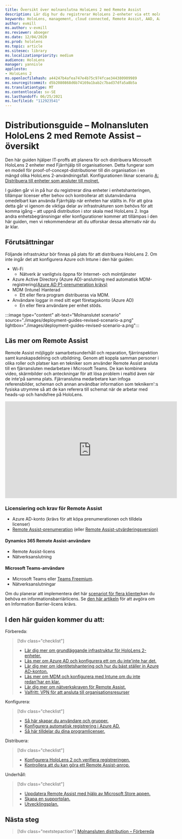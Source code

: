 ```yaml
---
title: Översikt över molnanslutna HoloLens 2 med Remote Assist
description: Lär dig hur du registrerar HoloLens 2-enheter via ett molnanslutet nätverk med hjälp av Dynamics 365 Remote Assist.
keywords: HoloLens, management, cloud connected, Remote Assist, AAD, Azure AD, MDM, Mobile Enhetshantering
author: evmill
ms.author: v-evmill
ms.reviewer: aboeger
ms.date: 12/04/2020
ms.prod: hololens
ms.topic: article
ms.sitesec: library
ms.localizationpriority: medium
audience: HoloLens
manager: yannisle
appliesto:
- HoloLens 2
ms.openlocfilehash: a44247b4afea747e4b75c974fcae344380909989
ms.sourcegitcommit: d5b2080868d6b74169a1bab2c7bad37dfa5a8b5a
ms.translationtype: MT
ms.contentlocale: sv-SE
ms.lasthandoff: 06/25/2021
ms.locfileid: "112923541"
---
```

# <a name="deployment-guide--cloud-connected-hololens-2-with-remote-assist--overview"></a>Distributionsguide – Molnansluten HoloLens 2 med Remote Assist – översikt

Den här guiden hjälper IT-proffs att planera för och distribuera Microsoft HoloLens 2 enheter med Fjärrhjälp till organisationen. Detta fungerar som en modell för proof-of-concept-distributioner till din organisation i en mängd olika HoloLens 2-användningsfall. Konfigurationen liknar scenario [A: Distribuera till enheter som ansluter till molnet.](https://docs.microsoft.com/hololens/common-scenarios#scenario-a) 

I guiden går vi in på hur du registrerar dina enheter i enhetshanteringen, tillämpar licenser efter behov och kontrollerar att slutanvändarna omedelbart kan använda Fjärrhjälp när enheten har ställts in. För att göra detta går vi igenom de viktiga delar av infrastrukturen som behövs för att komma igång – att uppnå distribution i stor skala med HoloLens 2. Inga andra enhetsbegränsningar eller konfigurationer kommer att tillämpas i den här guiden, men vi rekommenderar att du utforskar dessa alternativ när du är klar.

## <a name="prerequisites"></a>Förutsättningar

Följande infrastruktur bör finnas på plats för att distribuera HoloLens 2. Om inte ingår det att konfigurera Azure och Intune i den här guiden:

- Wi-Fi
    - Nätverk är vanligtvis öppna för Internet- och molntjänster
- Azure Active Directory (Azure AD)-anslutning med automatisk MDM-registrering[(Azure AD P1-prenumeration krävs)](https://docs.microsoft.com/azure/active-directory/fundamentals/active-directory-whatis)
- MDM (Intune) Hanterad
    - Ett eller flera program distribueras via MDM.
- Användare loggar in med sitt eget företagskonto (Azure AD)
    - En eller flera användare per enhet stöds.

:::image type="content" alt-text="Molnanslutet scenario" source="./images/deployment-guides-revised-scenario-a.png" lightbox="./images/deployment-guides-revised-scenario-a.png":::


## <a name="learn-about-remote-assist"></a>Läs mer om Remote Assist

Remote Assist möjliggör samarbetsunderhåll och reparation, fjärrinspektion samt kunskapsdelning och utbildning. Genom att koppla samman personer i olika roller och platser kan en tekniker som använder Remote Assist ansluta till en fjärransluten medarbetare i Microsoft Teams. De kan kombinera video, skärmbilder och anteckningar för att lösa problem i realtid även när de inte&#39;på samma plats. Fjärranslutna medarbetare kan infoga referensbilder, scheman och annan användbar information som teknikern&#39;:s fysiska utrymme så att de kan referera till schemat när de arbetar med heads-up och handsfree på HoloLens.

<iframe width="560" height="315" src="https://www.youtube.com/embed/d3YT8j0yYl0" frameborder="0" allow="accelerometer; autoplay; clipboard-write; encrypted-media; gyroscope; picture-in-picture" allowfullscreen></iframe>

### <a name="remote-assist-licensing-and-requirements"></a>Licensiering och krav för Remote Assist

- Azure AD-konto (krävs för att köpa prenumerationen och tilldela licenser)
- [Remote Assist-prenumeration](https://docs.microsoft.com/dynamics365/mixed-reality/remote-assist/buy-and-deploy-remote-assist) (eller [Remote Assist-utvärderingsversion)](https://docs.microsoft.com/dynamics365/mixed-reality/remote-assist/try-remote-assist)
    
#### <a name="dynamics-365-remote-assist-user"></a>Dynamics 365 Remote Assist-användare

- Remote Assist-licens
- Nätverksanslutning

#### <a name="microsoft-teams-user"></a>Microsoft Teams-användare

- Microsoft Teams eller [Teams Freemium](https://products.office.com/microsoft-teams/free).
- Nätverksanslutningar

Om du planerar att implementera det här [scenariot för flera klienter](https://docs.microsoft.com/dynamics365/mixed-reality/remote-assist/cross-tenant-overview#scenario-2-leasing-services-to-other-tenants)kan du behöva en informationsbarriärlicens. Se [den här artikeln](https://docs.microsoft.com/dynamics365/mixed-reality/remote-assist/cross-tenant-licensing-implementation#step-1-determine-if-information-barriers-are-necessary) för att avgöra om en Information Barrier-licens krävs.

## <a name="in-this-guide-you-will"></a>I den här guiden kommer du att:

Förbereda:

> [!div class="checklist"]
> - [Lär dig mer om grundläggande infrastruktur för HoloLens 2-enheter.](hololens2-cloud-connected-prepare.md#infrastructure-essentials)
> - [Läs mer om Azure AD och konfigurera ett om du inte&#39;inte har det.](hololens2-cloud-connected-prepare.md#azure-active-directory)
> - [Lär dig mer om identitetshantering och hur du bäst ställer in Azure AD-konton.](hololens2-cloud-connected-prepare.md#identity-management)
> - [Läs mer om MDM och konfigurera med Intune om du inte redan&#39;har en klar.](hololens2-cloud-connected-prepare.md#mobile-device-management)
> - [Lär dig mer om nätverkskraven för Remote Assist.](hololens2-cloud-connected-prepare.md#network)
> - [Valfritt: VPN för att ansluta till organisationsresurser](hololens2-cloud-connected-prepare.md#optional-connect-your-hololens-to-vpn)

Konfigurera:

> [!div class="checklist"]
> - [Så här skapar du användare och grupper.](hololens2-cloud-connected-configure.md#azure-users-and-groups)
> - [Konfigurera automatisk registrering i Azure AD.](hololens2-cloud-connected-configure.md#auto-enrollment-on-hololens-2)
> - [Så här tilldelar du dina programlicenser.](hololens2-cloud-connected-configure.md#application-licenses)

Distribuera:

> [!div class="checklist"]
> - [Konfigurera HoloLens 2 och verifiera registreringen.](hololens2-cloud-connected-deploy.md#enrollment-validation)
> - [Kontrollera att du kan göra ett Remote Assist-anrop.](hololens2-cloud-connected-deploy.md#remote-assist-call-validation)

Underhåll:

> [!div class="checklist"]
> - [Uppdatera Remote Assist med hjälp av Microsoft Store appen.](hololens2-cloud-connected-maintain.md#updates)
> - [Skapa en supportplan.](hololens2-cloud-connected-maintain.md#support-plan)
> - [Utvecklingsplan.](hololens2-cloud-connected-maintain.md#development-plan)

## <a name="next-step"></a>Nästa steg

> [!div class="nextstepaction"]
> [Molnansluten distribution – Förbereda](hololens2-cloud-connected-prepare.md)

